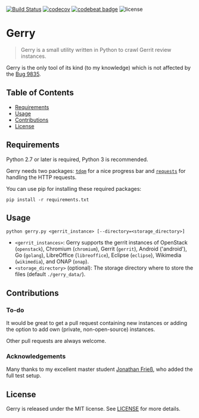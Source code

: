 [![Build Status](https://travis-ci.org/michaeldorner/Gerry.svg)](https://travis-ci.org/michaeldorner/Gerry) 
[![codecov](https://codecov.io/gh/michaeldorner/Gerry/branch/master/graph/badge.svg)](https://codecov.io/gh/michaeldorner/Gerry)
[![codebeat badge](https://codebeat.co/badges/f8306b22-3837-4244-a637-e880c6532700)](https://codebeat.co/projects/github-com-michaeldorner-gerry-master)
![license](https://img.shields.io/github/license/mashape/apistatus.svg)

# Gerry

> Gerry is a small utility written in Python to crawl Gerrit review instances. 

Gerry is the only tool of its kind (to my knowledge) which is not affected by the [Bug 9835](https://bugs.chromium.org/p/gerrit/issues/detail?id=9385). 


## Table of Contents

- [Requirements](#requirements)
- [Usage](#usage)
- [Contributions](#contributions)
- [License](#license)


## Requirements

Python 2.7 or later is required, Python 3 is recommended. 

Gerry needs two packages: [`tdqm`](https://github.com/noamraph/tqdm) for a nice progress bar and [`requests`](https://github.com/requests/requests) for handling the HTTP requests. 

You can use pip for installing these required packages:

    pip install -r requirements.txt 

## Usage

    python gerry.py <gerrit_instance> [--directory=<storage_directory>]
    
* `<gerrit_instances>`: Gerry supports the gerrit instances of OpenStack (`openstack`), Chromium (`chromium`), Gerrit (`gerrit`), Android ('android'), Go (`golang`), LibreOffice (`libreoffice`), Eclipse (`eclipse`), Wikimedia (`wikimedia`), and ONAP (`onap`). 
* `<storage_directory>` (optional): The storage directory where to store the files (default `./gerry_data/`).


## Contributions

### To-do

It would be great to get a pull request containing new instances or adding the option to add own (private, non-open-source) instances. 

Other pull requests are always welcome. 


### Acknowledgements

Many thanks to my excellent master student [Jonathan Frieß](https://github.com/FreezerJohn), who added the full test setup. 


## License 

Gerry is released under the MIT license. See [LICENSE](LICENSE) for more details.
